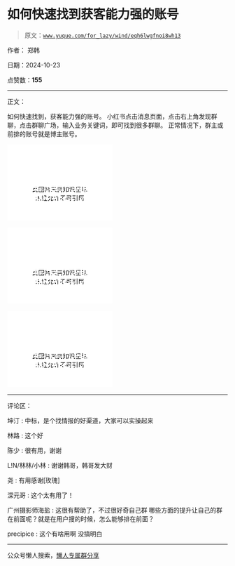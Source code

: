 # 如何快速找到获客能力强的账号

> 原文：[`www.yuque.com/for_lazy/wind/eqh6lwgfnoi8wh13`](https://www.yuque.com/for_lazy/wind/eqh6lwgfnoi8wh13)

作者： 郑韩

日期：2024-10-23

点赞数：**155**

* * *

正文：

如何快速找到，获客能力强的账号。 小红书点击消息页面，点击右上角发现群聊，点击群聊广场，输入业务关键词，即可找到很多群聊。
正常情况下，群主或前排的账号就是博主账号。

![](img/e4cec020d614125ef274f8a94ec2eb47.png "None")

![](img/76cae1a5bf633aae2bbb47d18fd29744.png "None")

![](img/a1cc92ed9656b795b52caccf9f856f47.png "None")

* * *

评论区：

坤汀 : 中标，是个找情报的好渠道，大家可以实操起来

林路 : 这个好

陈少 : 很有用，谢谢

L!N/林林/小林 : 谢谢韩哥，韩哥发大财

尧 : 有用感谢[玫瑰]

深元哥 : 这个太有用了！

广州摄影师海盐 : 这很有帮助了，不过很好奇自己群 哪些方面的提升让自己的群在前面呢？就是在用户搜的时候，怎么能够排在前面？

precipice : 这个有啥用啊 没搞明白

* * *

公众号懒人搜索，[懒人专属群分享](https://lazybook.fun/#/blog/group)
